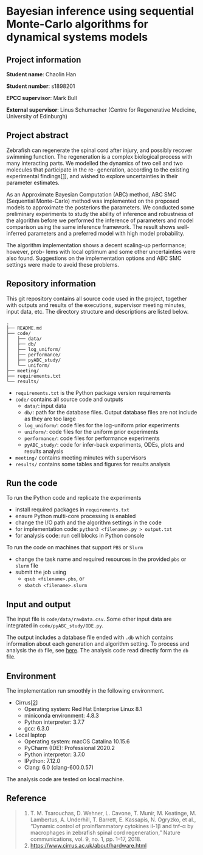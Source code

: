 # Bayesian inference using sequential Monte-Carlo algorithms for dynamical systems models

## Project information

**Student name**: Chaolin Han

**Student number**: s1898201

**EPCC supervisor**: Mark Bull

**External supervisor**: Linus Schumacher (Centre for Regenerative Medicine, University of Edinburgh)

## Project abstract

Zebrafish can regenerate the spinal cord after injury, and possibly recover swimming function. The regeneration is a complex biological process with many interacting parts. We modelled the dynamics of two cell and two molecules that participate in the re- generation, according to the existing experimental findings[[1](###reference)], and wished to explore uncertainties in their parameter estimates.

As an Approximate Bayesian Computation (ABC) method, ABC SMC (Sequential Monte-Carlo) method was implemented on the proposed models to approximate the posteriors the parameters. We conducted some preliminary experiments to study the ability of inference and robustness of the algorithm before we performed the inference of parameters and model comparison using the same inference framework. The result shows well-inferred parameters and a preferred model with high model probability.

The algorithm implementation shows a decent scaling-up performance; however, prob- lems with local optimum and some other uncertainties were also found. Suggestions on the implementation options and ABC SMC settings were made to avoid these problems.

## Repository information

This git repository contains all source code used in the project, together with outputs and results of the executions, supervisor meeting minutes, input data, etc. The directory structure and descriptions are listed below.

```shell
.
├── README.md
├── code/
│   ├── data/
│   ├── db/
│   ├── log_uniform/
│   ├── performance/
│   ├── pyABC_study/
│   └── uniform/
├── meeting/
├── requirements.txt
└── results/
```

- `requirements.txt` is the Python package version requirements
- `code/` contains all source code and outputs
  - `data/`: input data
  - `db/`: path for the database files. Output database files are not include as they are too large
  - `log_uniform/`: code files for the log-uniform prior experiments
  - `uniform/`: code files for the uniform prior experiments
  - `performance/`: code files for performance experiments
  - `pyABC_study/`: code for infer-back experiments, ODEs, plots and results analysis
- `meeting/` contains meeting minutes with supervisors 
- `results/` contains some tables and figures for results analysis

## Run the code

To run the Python code and replicate the experiments

- install required packages in `requirements.txt`
- ensure Python multi-core processing is enabled
- change the I/O path and the algorithm settings in the code
- for implementation code: `python3 <filename>.py > output.txt`
- for analysis code: run cell blocks in Python console

To run the code on machines that support `PBS` or `Slurm`

- change the task name and required resources in the provided `pbs` or `slurm` file
- submit the job using 
  - `qsub <filename>.pbs`, or
  - `sbatch <filename>.slurm`

## Input and output

The input file is `code/data/rawData.csv`. Some other input data are integrated in `code/pyABC_study/ODE.py`.

The output includes a database file ended with `.db` which contains information about each generation and algorithm setting. To process and analysis the `db` file, see [here](https://pyabc.readthedocs.io/en/latest/api_datastore.html). The analysis code read directly form the `db` file.

## Environment

The implementation run smoothly in the following environment.

- Cirrus[[2](###reference)]
  - Operating system: Red Hat Enterprise Linux 8.1
  - miniconda environment: 4.8.3
  - Python interpreter: 3.7.7
  - gcc: 6.3.0
- Local laptop
  - Operating system: macOS Catalina 10.15.6
  - PyCharm (IDE): Professional 2020.2
  - Python interpretor: 3.7.0
  - IPython: 7.12.0
  - Clang: 6.0 (clang-600.0.57)

The analysis code are tested on local machine.

## Reference 

> 1. T. M. Tsarouchas, D. Wehner, L. Cavone, T. Munir, M. Keatinge, M. Lambertus, A. Underhill, T. Barrett, E. Kassapis, N. Ogryzko, et al., “Dynamic control of proinflammatory cytokines il-1β and tnf-α by macrophages in zebrafish spinal cord regeneration,” Nature communications, vol. 9, no. 1, pp. 1–17, 2018.
> 2. https://www.cirrus.ac.uk/about/hardware.html
